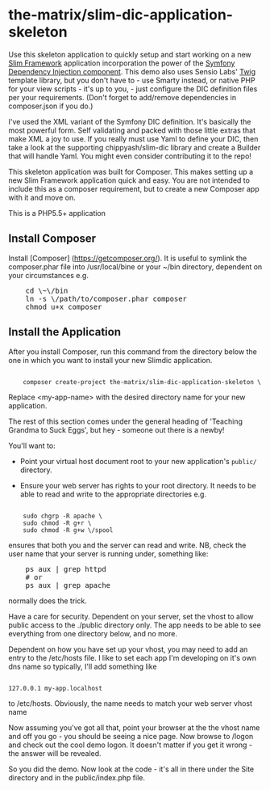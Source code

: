 # the-matrix/slim-dic-application-skeleton

Use this skeleton application to quickly setup and start working on a new 
[Slim Framework](http://www.slimframework.com/) application incorporation the 
power of the [Symfony Dependency Injection component](http://symfony.com/doc/current/components/dependency_injection/introduction.html). 
This demo also uses Sensio Labs' [Twig](http://twig.sensiolabs.org) template 
library, but you don't have to - use Smarty instead, or native PHP for your view 
scripts - it's up to you, - just configure the DIC definition files per
your requirements. (Don't forget to add/remove dependencies in composer.json if
you do.)

I've used the XML variant of the Symfony DIC definition. It's basically the most
powerful form.  Self validating and packed with those little extras that make 
XML a joy to use.  If you really must use Yaml to define your DIC, then take a
look at the supporting chippyash/slim-dic library and create a Builder that will
handle Yaml.  You might even consider contributing it to the repo! 

This skeleton application was built for Composer. This makes setting up a new 
Slim Framework application quick and easy. You are not intended to include this
as a composer requirement, but to create a new Composer app with it and move on.

This is a PHP5.5+ application

## Install Composer

Install [Composer] (https://getcomposer.org/). It is useful to symlink the
composer.phar file into /usr/local/bine or your ~/bin directory, dependent on
your circumstances e.g.

<pre>
    cd \~\/bin
    ln -s \/path/to/composer.phar composer
    chmod u+x composer
</pre>

## Install the Application

After you install Composer, run this command from the directory below the one 
in which you want to install your new Slimdic application.

<code>
    composer create-project the-matrix/slim-dic-application-skeleton \<my-app-name\>
</code>

Replace \<my-app-name\> with the desired directory name for your new application. 

The rest of this section comes under the general heading of 'Teaching Grandma to Suck Eggs',
but hey - someone out there is a newby!

You'll want to:

* Point your virtual host document root to your new application's `public/` directory.

* Ensure your web server has rights to your root directory. It needs to be able 
to read and write to the appropriate directories e.g.

<code>
    sudo chgrp -R apache \<my-app-name\>
    sudo chmod -R g+r \<my-app-name\>
    sudo chmod -R g+w \<my-app-name\>/spool
</code>

ensures that both you and the server can read and write. NB, check the user name
that your server is running under, something like:

<pre>
    ps aux | grep httpd
    # or
    ps aux | grep apache
</pre>

normally does the trick.

Have a care for security.  Dependent on your server, set the vhost to allow public
access to the ./public directory only.  The app needs to be able to see everything
from one directory below, and no more.

Dependent on how you have set up your vhost, you may need to add an entry to the
/etc/hosts file.  I like to set each app I'm developing on it's own dns name so
typically, I'll add something like

<code>
127.0.0.1 my-app.localhost
</code>

to /etc/hosts.  Obviously, the name needs to match your web server vhost name

Now assuming you've got all that, point your browser at the the vhost name and
off you go - you should be seeing a nice page.  Now browse to /logon and check
out the cool demo logon.  It doesn't matter if you get it wrong - the answer will 
be revealed.

So you did the demo.  Now look at the code - it's all in there under the Site directory
and in the public/index.php file.
